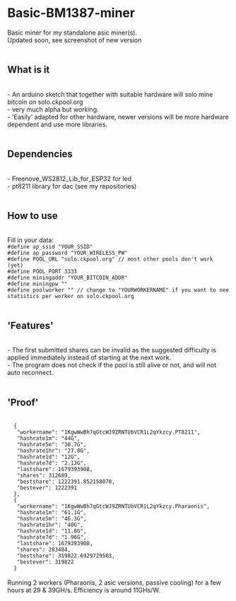 # Basic-BM1387-miner
Basic miner for my standalone asic miner(s).<br>
Updated soon, see screenshot of new version<br>
<br>
<h2>What is it</h2><br>
- An arduino sketch that together with suitable hardware will solo mine bitcoin on solo.ckpool.org<br>
- very much alpha but working.<br>
- 'Easily' adapted for other hardware, newer versions will be more hardware dependent and use more libraries.<br>
<br>
<h2>Dependencies</h2><br>
- Freenove_WS2812_Lib_for_ESP32 for led<br>
- pt8211 library for dac (see my repositories)<br>
<br>
<h2>How to use</h2><br>
Fill in your data:<br>
<code>#define ap_ssid "YOUR_SSID"
#define ap_password "YOUR_WIRELESS_PW"
#define POOL_URL "solo.ckpool.org" // most other pools don't work (yet)
#define POOL_PORT 3333
#define miningaddr "YOUR_BITCOIN_ADDR"
#define miningpw ""
#define poolworker "" // change to "YOURWORKERNAME" if you want to see statistics per worker on solo.ckpool.org
</code><br>
<h2>'Features'</h2><br>
- The first submitted shares can be invalid as the suggested difficulty is applied immediately instead of starting at the next work.<br>
- The program does not check if the pool is still alive or not, and will not auto reconnect.<br>
<br>
<h2>'Proof'</h2><br>
<code>  {
   "workername": "1KgwWwBh7qGtcWJ9ZRNTUbVCR1L2qYkzcy.PT8211",
   "hashrate1m": "44G",
   "hashrate5m": "30.7G",
   "hashrate1hr": "27.8G",
   "hashrate1d": "12G",
   "hashrate7d": "2.13G",
   "lastshare": 1679393908,
   "shares": 312689,
   "bestshare": 1222391.852158078,
   "bestever": 1222391
  },
  {
   "workername": "1KgwWwBh7qGtcWJ9ZRNTUbVCR1L2qYkzcy.Pharaonis",
   "hashrate1m": "61.1G",
   "hashrate5m": "46.3G",
   "hashrate1hr": "40G",
   "hashrate1d": "11.8G",
   "hashrate7d": "1.96G",
   "lastshare": 1679393900,
   "shares": 283484,
   "bestshare": 319822.6929729503,
   "bestever": 319822
  }
</code><br>
Running 2 workers (Pharaonis, 2 asic versions, passive cooling) for a few hours at 29 & 39GH/s. Efficiency is around 11GHs/W.
